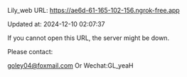 Lily_web URL: https://ae6d-61-165-102-156.ngrok-free.app

Updated at: 2024-12-10 02:07:37

If you cannot open this URL, the server might be down.

Please contact: 

goley04@foxmail.com Or Wechat:GL_yeaH